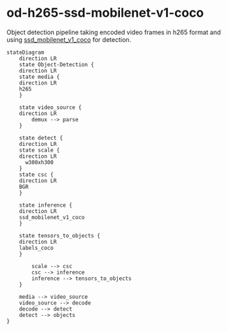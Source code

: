 # od-h265-ssd-mobilenet-v1-coco

Object detection pipeline taking encoded video frames in h265 format and using [ssd_mobilenet_v1_coco](https://github.com/openvinotoolkit/open_model_zoo/tree/master/models/public/ssd_mobilenet_v1_coco) for detection.

```mermaid
stateDiagram
    direction LR 
    state Object-Detection {
    direction LR
    state media {
	direction LR
    h265
    }

    state video_source {
	direction LR
		demux --> parse 
    }
   
    state detect {
	direction LR
    state scale {
	direction LR
      w300xh300
    }
    state csc {
	direction LR
    BGR
    }

    state inference {
	direction LR
    ssd_mobilenet_v1_coco
    }

    state tensors_to_objects {
	direction LR
    labels_coco
    }

		scale --> csc
		csc --> inference
		inference --> tensors_to_objects
    }
    
    media --> video_source
    video_source --> decode
    decode --> detect
    detect --> objects
} 
```
